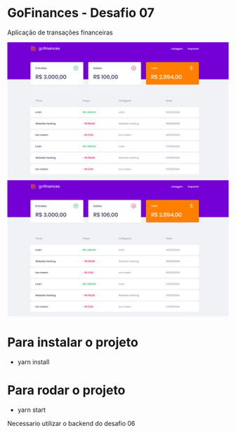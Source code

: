 # GoFinances - Desafio 07
Aplicação de transações financeiras

<img src="https://raw.githubusercontent.com/powerlok/GoFinances/master/src/assets/Captura%20de%20tela%20de%202020-05-07%2015-57-05.png" alt="Dashboard" />

<img src="https://raw.githubusercontent.com/powerlok/GoFinances/master/src/assets/Captura%20de%20tela%20de%202020-05-07%2015-57-05.png" alt="Dashboard" />

# Para instalar o projeto
 - yarn install
 
# Para rodar o projeto
 - yarn start

Necessario utilizar o backend do desafio 06

